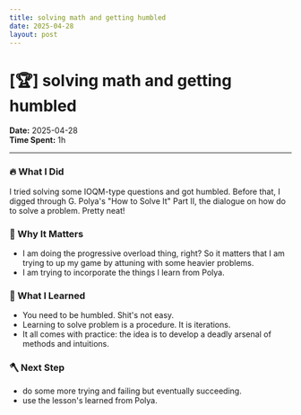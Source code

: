 ```yaml
---
title: solving math and getting humbled
date: 2025-04-28
layout: post
---
```

# [🏆]  solving math and getting humbled

**Date:** 2025-04-28  
**Time Spent:**  1h 

---

### 🔥 What I Did
I tried solving some IOQM-type questions and got humbled. 
Before that, I digged through G. Polya's "How to Solve It" Part II, the dialogue on how do to solve a problem. Pretty neat!

### 🎯 Why It Matters
- I am doing the progressive overload thing, right? So it matters that I am trying to up my game by attuning with some heavier problems.
- I am trying to incorporate the things I learn from Polya.

### 🧠 What I Learned
- You need to be humbled. Shit's not easy.
- Learning to solve problem is a procedure. It is iterations. 
- It all comes with practice: the idea is to develop a deadly arsenal of methods and intuitions.

### 🪓 Next Step
- do some more trying and failing but eventually succeeding.
- use the lesson's learned from Polya.
